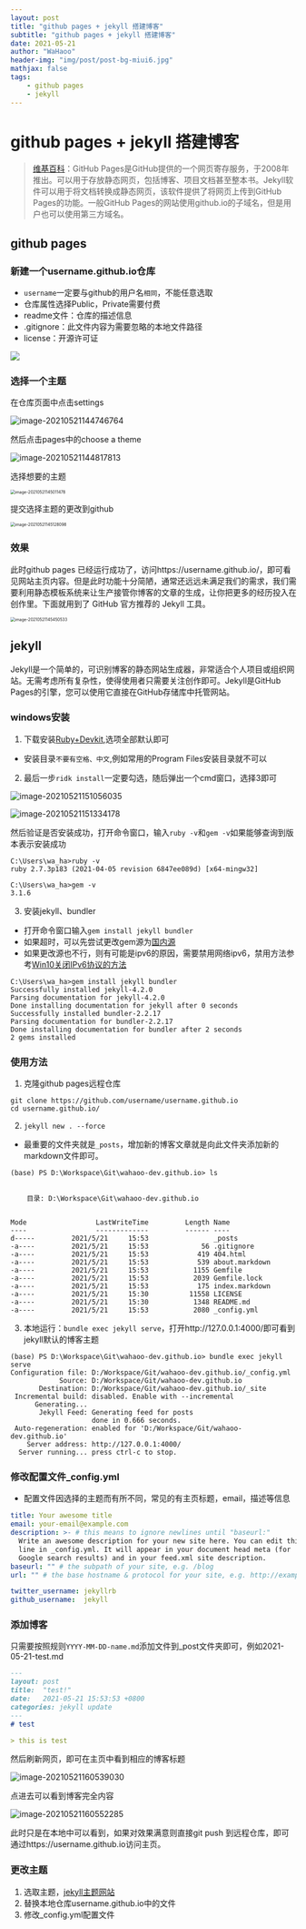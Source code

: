 ```yaml
---
layout: post
title: "github pages + jekyll 搭建博客"
subtitle: "github pages + jekyll 搭建博客"
date: 2021-05-21
author: "WaHaoo"
header-img: "img/post/post-bg-miui6.jpg"
mathjax: false
tags:
    - github pages
    - jekyll
---
```



# github pages + jekyll 搭建博客

> [维基百科](https://zh.wikipedia.org/wiki/GitHub_Pages)：GitHub Pages是GitHub提供的一个网页寄存服务，于2008年推出。可以用于存放静态网页，包括博客、项目文档甚至整本书。Jekyll软件可以用于将文档转换成静态网页，该软件提供了将网页上传到GitHub Pages的功能。一般GitHub Pages的网站使用github.io的子域名，但是用户也可以使用第三方域名。

## github pages

### 新建一个username.github.io仓库

- `username`一定要与github的用户名`相同`，不能任意选取
- 仓库属性选择Public，Private需要付费
- readme文件：仓库的描述信息
- .gitignore：此文件内容为需要忽略的本地文件路径
- license：开源许可证

![](https://waha-note.oss-cn-beijing.aliyuncs.com/PicGo/20210521144645.png)

### 选择一个主题

在仓库页面中点击settings

![image-20210521144746764](https://waha-note.oss-cn-beijing.aliyuncs.com/PicGo/20210521144746.png)

然后点击pages中的choose a theme

![image-20210521144817813](https://waha-note.oss-cn-beijing.aliyuncs.com/PicGo/20210521144817.png)

选择想要的主题

<img src="https://waha-note.oss-cn-beijing.aliyuncs.com/PicGo/20210521145011.png" alt="image-20210521145011478" style="zoom:50%;" />

提交选择主题的更改到github

<img src="https://waha-note.oss-cn-beijing.aliyuncs.com/PicGo/20210521145128.png" alt="image-20210521145128098" style="zoom:50%;" />

### 效果

此时github pages 已经运行成功了，访问https://username.github.io/，即可看见网站主页内容。但是此时功能十分简陋，通常还远远未满足我们的需求，我们需要利用静态模板系统来让生产接管你博客的文章的生成，让你把更多的经历投入在创作里。下面就用到了 GitHub 官方推荐的 Jekyll 工具。

<img src="https://waha-note.oss-cn-beijing.aliyuncs.com/PicGo/20210521145450.png" alt="image-20210521145450533" style="zoom:50%;" />

## jekyll

Jekyll是一个简单的，可识别博客的静态网站生成器，非常适合个人项目或组织网站。无需考虑所有复杂性，使得使用者只需要关注创作即可。Jekyll是GitHub Pages的引擎，您可以使用它直接在GitHub存储库中托管网站。

### windows安装

1. 下载安装[Ruby+Devkit](https://rubyinstaller.org/downloads/),选项全部默认即可

- 安装目录`不要有空格、中文`,例如常用的Program Files安装目录就不可以

2. 最后一步`ridk install`一定要勾选，随后弹出一个cmd窗口，选择3即可

![image-20210521151056035](https://waha-note.oss-cn-beijing.aliyuncs.com/PicGo/20210521151056.png)

![image-20210521151334178](https://waha-note.oss-cn-beijing.aliyuncs.com/PicGo/20210521151334.png)

然后验证是否安装成功，打开命令窗口，输入`ruby -v`和`gem -v`如果能够查询到版本表示安装成功

```shell
C:\Users\wa_ha>ruby -v
ruby 2.7.3p183 (2021-04-05 revision 6847ee089d) [x64-mingw32]

C:\Users\wa_ha>gem -v
3.1.6
```

3. 安装jekyll、bundler

- 打开命令窗口输入`gem install jekyll bundler`
- 如果超时，可以先尝试更改gem源为[国内源](https://gems.ruby-china.com/)
- 如果更改源也不行，则有可能是ipv6的原因，需要禁用网络ipv6，禁用方法参考[Win10关闭IPv6协议的方法](https://windows10.pro/win10-turn-off-ipv6/)

```shell
C:\Users\wa_ha>gem install jekyll bundler
Successfully installed jekyll-4.2.0
Parsing documentation for jekyll-4.2.0
Done installing documentation for jekyll after 0 seconds
Successfully installed bundler-2.2.17
Parsing documentation for bundler-2.2.17
Done installing documentation for bundler after 2 seconds
2 gems installed
```

### 使用方法

1. 克隆github pages远程仓库

```shell
git clone https://github.com/username/username.github.io
cd username.github.io/
```

2. `jekyll new . --force`

- 最重要的文件夹就是`_posts`，增加新的博客文章就是向此文件夹添加新的markdown文件即可。

```shell
(base) PS D:\Workspace\Git\wahaoo-dev.github.io> ls


    目录: D:\Workspace\Git\wahaoo-dev.github.io


Mode                 LastWriteTime         Length Name
----                 -------------         ------ ----
d-----         2021/5/21     15:53                _posts
-a----         2021/5/21     15:53             56 .gitignore
-a----         2021/5/21     15:53            419 404.html
-a----         2021/5/21     15:53            539 about.markdown
-a----         2021/5/21     15:53           1155 Gemfile
-a----         2021/5/21     15:53           2039 Gemfile.lock
-a----         2021/5/21     15:53            175 index.markdown
-a----         2021/5/21     15:30          11558 LICENSE
-a----         2021/5/21     15:30           1348 README.md
-a----         2021/5/21     15:53           2080 _config.yml
```



3. 本地运行：`bundle exec jekyll serve`，打开http://127.0.0.1:4000/即可看到jekyll默认的博客主题

```shell
(base) PS D:\Workspace\Git\wahaoo-dev.github.io> bundle exec jekyll serve
Configuration file: D:/Workspace/Git/wahaoo-dev.github.io/_config.yml
            Source: D:/Workspace/Git/wahaoo-dev.github.io
       Destination: D:/Workspace/Git/wahaoo-dev.github.io/_site
 Incremental build: disabled. Enable with --incremental
      Generating...
       Jekyll Feed: Generating feed for posts
                    done in 0.666 seconds.
 Auto-regeneration: enabled for 'D:/Workspace/Git/wahaoo-dev.github.io'
    Server address: http://127.0.0.1:4000/
  Server running... press ctrl-c to stop.
```

### 修改配置文件_config.yml

- 配置文件因选择的主题而有所不同，常见的有主页标题，email，描述等信息

```yaml
title: Your awesome title
email: your-email@example.com
description: >- # this means to ignore newlines until "baseurl:"
  Write an awesome description for your new site here. You can edit this
  line in _config.yml. It will appear in your document head meta (for
  Google search results) and in your feed.xml site description.
baseurl: "" # the subpath of your site, e.g. /blog
url: "" # the base hostname & protocol for your site, e.g. http://example.com

twitter_username: jekyllrb
github_username:  jekyll
```



### 添加博客

只需要按照规则`YYYY-MM-DD-name.md`添加文件到_post文件夹即可，例如2021-05-21-test.md

```markdown
---
layout: post
title:  "test!"
date:   2021-05-21 15:53:53 +0800
categories: jekyll update
---
# test

> this is test
```

然后刷新网页，即可在主页中看到相应的博客标题

![image-20210521160539030](https://waha-note.oss-cn-beijing.aliyuncs.com/PicGo/20210521160539.png)

点进去可以看到博客完全内容

![image-20210521160552285](https://waha-note.oss-cn-beijing.aliyuncs.com/PicGo/20210521160552.png)

此时只是在本地中可以看到，如果对效果满意则直接git push 到远程仓库，即可通过https://username.github.io访问主页。

### 更改主题

1. 选取主题，[jekyll主题网站](http://jekyllthemes.org/)
2. 替换本地仓库username.github.io中的文件
3. 修改_config.yml配置文件

